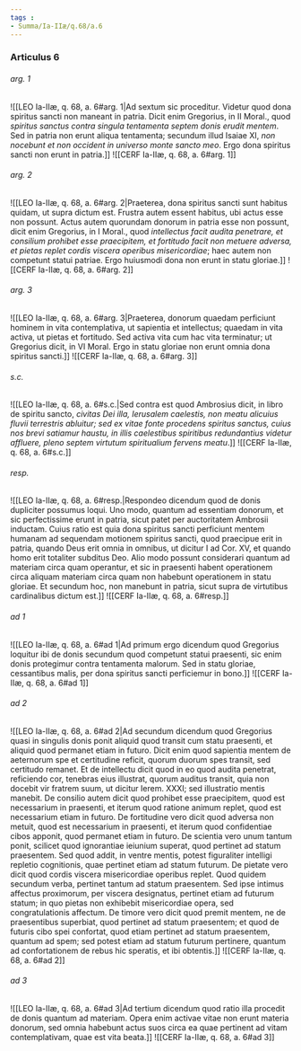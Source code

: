 ```yaml
---
tags : 
- Summa/Ia-IIæ/q.68/a.6
---
```


### Articulus 6

###### arg. 1
![[LEO Ia-IIæ, q. 68, a. 6#arg. 1|Ad sextum sic proceditur. Videtur quod dona spiritus sancti non maneant in patria. Dicit enim Gregorius, in II Moral., quod *spiritus sanctus contra singula tentamenta septem donis erudit mentem*. Sed in patria non erunt aliqua tentamenta; secundum illud Isaiae XI, *non nocebunt et non occident in universo monte sancto meo*. Ergo dona spiritus sancti non erunt in patria.]]
![[CERF Ia-IIæ, q. 68, a. 6#arg. 1]]

###### arg. 2
![[LEO Ia-IIæ, q. 68, a. 6#arg. 2|Praeterea, dona spiritus sancti sunt habitus quidam, ut supra dictum est. Frustra autem essent habitus, ubi actus esse non possunt. Actus autem quorundam donorum in patria esse non possunt, dicit enim Gregorius, in I Moral., quod *intellectus facit audita penetrare, et consilium prohibet esse praecipitem, et fortitudo facit non metuere adversa, et pietas replet cordis viscera operibus misericordiae*; haec autem non competunt statui patriae. Ergo huiusmodi dona non erunt in statu gloriae.]]
![[CERF Ia-IIæ, q. 68, a. 6#arg. 2]]

###### arg. 3
![[LEO Ia-IIæ, q. 68, a. 6#arg. 3|Praeterea, donorum quaedam perficiunt hominem in vita contemplativa, ut sapientia et intellectus; quaedam in vita activa, ut pietas et fortitudo. Sed activa vita cum hac vita terminatur; ut Gregorius dicit, in VI Moral. Ergo in statu gloriae non erunt omnia dona spiritus sancti.]]
![[CERF Ia-IIæ, q. 68, a. 6#arg. 3]]

###### s.c.
![[LEO Ia-IIæ, q. 68, a. 6#s.c.|Sed contra est quod Ambrosius dicit, in libro de spiritu sancto, *civitas Dei illa, Ierusalem caelestis, non meatu alicuius fluvii terrestris abluitur; sed ex vitae fonte procedens spiritus sanctus, cuius nos brevi satiamur haustu, in illis caelestibus spiritibus redundantius videtur affluere, pleno septem virtutum spiritualium fervens meatu*.]]
![[CERF Ia-IIæ, q. 68, a. 6#s.c.]]

###### resp.
![[LEO Ia-IIæ, q. 68, a. 6#resp.|Respondeo dicendum quod de donis dupliciter possumus loqui. Uno modo, quantum ad essentiam donorum, et sic perfectissime erunt in patria, sicut patet per auctoritatem Ambrosii inductam. Cuius ratio est quia dona spiritus sancti perficiunt mentem humanam ad sequendam motionem spiritus sancti, quod praecipue erit in patria, quando Deus erit omnia in omnibus, ut dicitur I ad Cor. XV, et quando homo erit totaliter subditus Deo. Alio modo possunt considerari quantum ad materiam circa quam operantur, et sic in praesenti habent operationem circa aliquam materiam circa quam non habebunt operationem in statu gloriae. Et secundum hoc, non manebunt in patria, sicut supra de virtutibus cardinalibus dictum est.]]
![[CERF Ia-IIæ, q. 68, a. 6#resp.]]

###### ad 1
![[LEO Ia-IIæ, q. 68, a. 6#ad 1|Ad primum ergo dicendum quod Gregorius loquitur ibi de donis secundum quod competunt statui praesenti, sic enim donis protegimur contra tentamenta malorum. Sed in statu gloriae, cessantibus malis, per dona spiritus sancti perficiemur in bono.]]
![[CERF Ia-IIæ, q. 68, a. 6#ad 1]]

###### ad 2
![[LEO Ia-IIæ, q. 68, a. 6#ad 2|Ad secundum dicendum quod Gregorius quasi in singulis donis ponit aliquid quod transit cum statu praesenti, et aliquid quod permanet etiam in futuro. Dicit enim quod sapientia mentem de aeternorum spe et certitudine reficit, quorum duorum spes transit, sed certitudo remanet. Et de intellectu dicit quod in eo quod audita penetrat, reficiendo cor, tenebras eius illustrat, quorum auditus transit, quia non docebit vir fratrem suum, ut dicitur Ierem. XXXI; sed illustratio mentis manebit. De consilio autem dicit quod prohibet esse praecipitem, quod est necessarium in praesenti, et iterum quod ratione animum replet, quod est necessarium etiam in futuro. De fortitudine vero dicit quod adversa non metuit, quod est necessarium in praesenti, et iterum quod confidentiae cibos apponit, quod permanet etiam in futuro. De scientia vero unum tantum ponit, scilicet quod ignorantiae ieiunium superat, quod pertinet ad statum praesentem. Sed quod addit, in ventre mentis, potest figuraliter intelligi repletio cognitionis, quae pertinet etiam ad statum futurum. De pietate vero dicit quod cordis viscera misericordiae operibus replet. Quod quidem secundum verba, pertinet tantum ad statum praesentem. Sed ipse intimus affectus proximorum, per viscera designatus, pertinet etiam ad futurum statum; in quo pietas non exhibebit misericordiae opera, sed congratulationis affectum. De timore vero dicit quod premit mentem, ne de praesentibus superbiat, quod pertinet ad statum praesentem; et quod de futuris cibo spei confortat, quod etiam pertinet ad statum praesentem, quantum ad spem; sed potest etiam ad statum futurum pertinere, quantum ad confortationem de rebus hic speratis, et ibi obtentis.]]
![[CERF Ia-IIæ, q. 68, a. 6#ad 2]]

###### ad 3
![[LEO Ia-IIæ, q. 68, a. 6#ad 3|Ad tertium dicendum quod ratio illa procedit de donis quantum ad materiam. Opera enim activae vitae non erunt materia donorum, sed omnia habebunt actus suos circa ea quae pertinent ad vitam contemplativam, quae est vita beata.]]
![[CERF Ia-IIæ, q. 68, a. 6#ad 3]]


